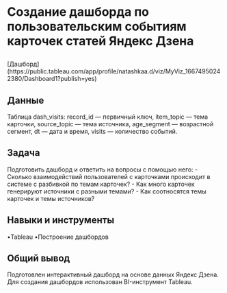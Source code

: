 <a name="lists"><h1>Создание дашборда по пользовательским событиям карточек статей Яндекс Дзена
</h1></a>
[Дашборд](https://public.tableau.com/app/profile/natashkaa.d/viz/MyViz_16674950242380/Dashboard1?publish=yes)
<a name="lists"><h2>Данные</h2></a>
Таблица dash_visits:
record_id — первичный ключ,  
item_topic — тема карточки,  
source_topic — тема источника,  
age_segment — возрастной сегмент,  
dt — дата и время,  
visits — количество событий.  
<a name="lists"><h2>Задача</h2></a>
Подготовить дашборд и ответить на вопросы с помощью него:
- Cколько взаимодействий пользователей с карточками происходит в системе с разбивкой по темам карточек?
- Как много карточек генерируют источники с разными темами?
- Как соотносятся темы карточек и темы источников?
<a name="lists"><h2>Навыки и инструменты</h2></a>
•Tableau  
•Построение дашбордов 
<a name="lists"><h2>Общий вывод</h2></a>
Подготовлен интерактивный дашборд на основе данных Яндекс Дзена. Для создания дашбордов использован BI-инструмент Tableau.
